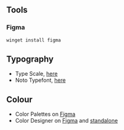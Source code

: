 ## Tools

### Figma

```bash
winget install figma
```

## Typography

- Type Scale, [here](https://type-scale.com/)
- Noto Typefont, [here](https://fonts.google.com/noto)

## Colour

- Color Palettes on [Figma](https://www.figma.com/community/plugin/740832935938649295)
- Color Designer on [Figma](https://www.figma.com/community/plugin/739475857305927370) and [standalone](https://colordesigner.io/)
